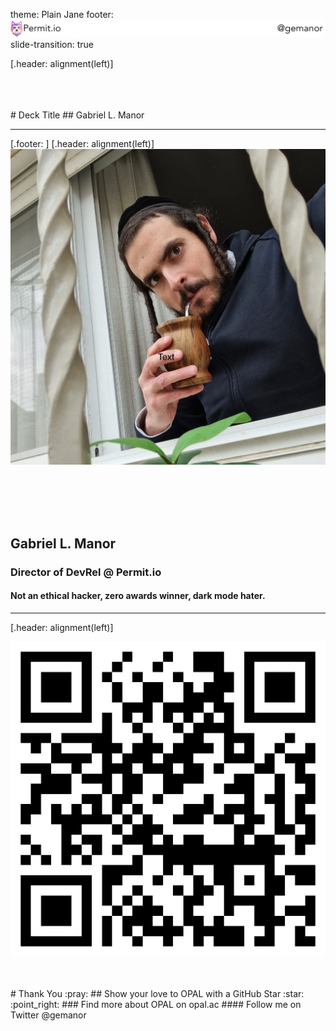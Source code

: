 theme: Plain Jane
footer: ![inline 87%](footer.png)
slide-transition: true

[.header: alignment(left)]

<br>
<br>
<br>
# Deck Title
## Gabriel L. Manor

---

[.footer: ]
[.header: alignment(left)]
![left fit](me.jpg)

<br>
<br>
<br>
<br>

## Gabriel L. Manor
### Director of DevRel @ Permit.io
#### Not an ethical hacker, zero awards winner, dark mode hater.

---

[.header: alignment(left)]

![right 30%](opal.png)

<br>
<br>
# Thank You :pray:
## Show your love to OPAL with a GitHub Star :star: :point_right:
### Find more about OPAL on opal.ac
#### Follow me on Twitter @gemanor
